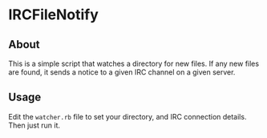 # IRCFileNotify

## About

This is a simple script that watches a directory for new files. If any new
files are found, it sends a notice to a given IRC channel on a given server.

## Usage

Edit the `watcher.rb` file to set your directory, and IRC connection details.
Then just run it.
